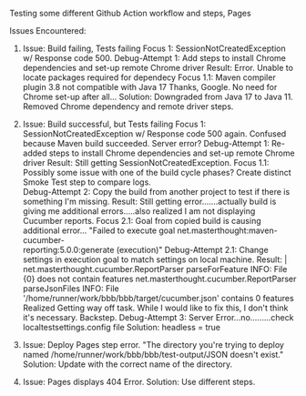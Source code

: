 Testing some different Github Action workflow and steps, Pages

Issues Encountered:

1. Issue: Build failing, Tests failing
     Focus 1: SessionNotCreatedException w/ Response code 500.
       Debug-Attempt 1: Add steps to install Chrome dependencies and set-up remote Chrome driver
         Result: Error. Unable to locate packages required for dependecy
           Focus 1.1: Maven compiler plugin 3.8 not compatible with Java 17 Thanks, Google. No need for Chrome set-up after all...
             Solution: Downgraded from Java 17 to Java 11. Removed Chrome dependency and remote driver steps.

2. Issue: Build successful, but Tests failing
     Focus 1: SessionNotCreatedException w/ Response code 500 again. Confused because Maven build succeeded. Server error? 
     Debug-Attempt 1: Re-added steps to install Chrome dependencies and set-up remote Chrome driver
       Result: Still getting SessionNotCreatedException.
         Focus 1.1: Possibly some issue with one of the build cycle phases? Create distinct Smoke Test step to compare logs.   
     Debug-Attempt 2: Copy the build from another project to test if there is something I'm missing.
       Result: Still getting error.......actually build is giving me additional errors.....also realized I am not displaying Cucumber reports.
         Focus 2.1: Goal from copied build is causing additional error... "Failed to execute goal net.masterthought:maven-cucumber-      
           reporting:5.0.0:generate (execution)"
           Debug-Attempt 2.1: Change settings in execution goal to match settings on local machine.
             Result: |
                     net.masterthought.cucumber.ReportParser parseForFeature
                     INFO: File {0} does not contain features
                     net.masterthought.cucumber.ReportParser parseJsonFiles
                     INFO: File '/home/runner/work/bbb/bbb/target/cucumber.json' contains 0 features
               Realized Getting way off task. While I would like to fix this, I don't think it's necessary. Backstep.
       Debug-Attempt 3: Server Error...no.........check localtestsettings.config file
         Solution: headless = true

 3. Issue: Deploy Pages step error. "The directory you're trying to deploy named /home/runner/work/bbb/bbb/test-output/JSON doesn't exist."
      Solution: Update with the correct name of the directory.

 4. Issue: Pages displays 404 Error.
      Solution: Use different steps. 
         
   

